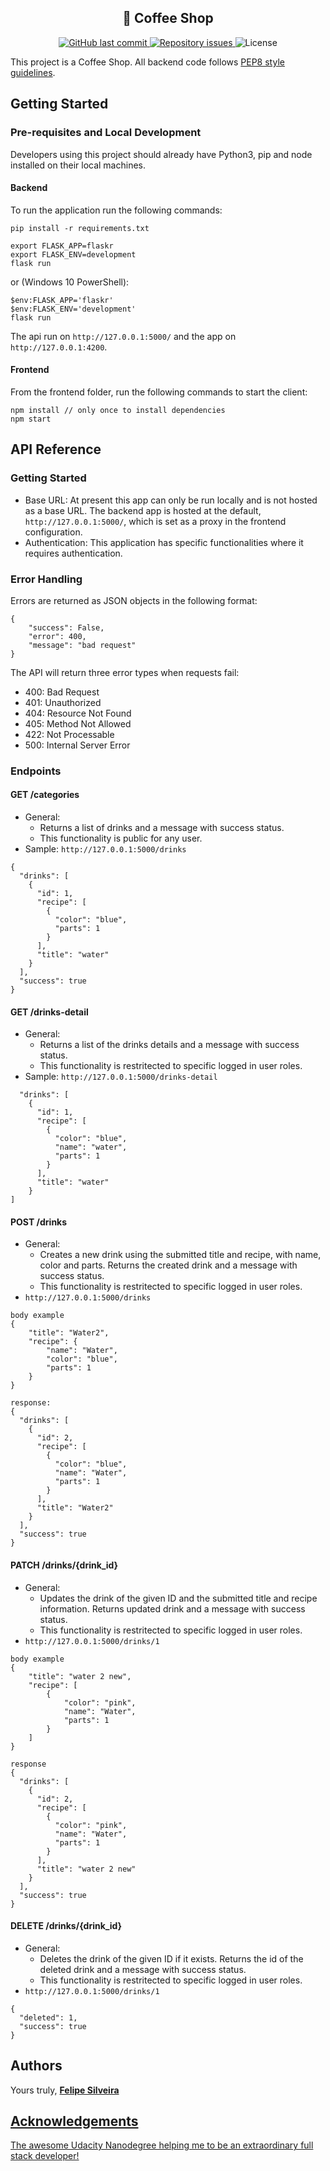 <h2 align="center">
  🚀 Coffee Shop
</h2>

<p align="center">
  
  <a href="https://github.com/Silve1ra/coffee-shop/commits/main">
    <img alt="GitHub last commit" src="https://img.shields.io/github/last-commit/Silve1ra/coffee-shop">
  </a>

  <a href="https://github.com/Silve1ra/coffee-shop/issues">
    <img alt="Repository issues" src="https://img.shields.io/github/issues/Silve1ra/coffee-shop">
  </a>

  <img alt="License" src="https://img.shields.io/badge/license-MIT-brightgreen">
</p>

This project is a Coffee Shop. 
All backend code follows [PEP8 style guidelines](https://www.python.org/dev/peps/pep-0008/).

## Getting Started

### Pre-requisites and Local Development 
Developers using this project should already have Python3, pip and node installed on their local machines.

#### Backend

To run the application run the following commands: 
```
pip install -r requirements.txt
```
```
export FLASK_APP=flaskr
export FLASK_ENV=development
flask run
```
or (Windows 10 PowerShell):
```
$env:FLASK_APP='flaskr'
$env:FLASK_ENV='development'
flask run
```

The api run on `http://127.0.0.1:5000/` and the app on `http://127.0.0.1:4200`. 

#### Frontend

From the frontend folder, run the following commands to start the client: 
```
npm install // only once to install dependencies
npm start 
```

## API Reference

### Getting Started
- Base URL: At present this app can only be run locally and is not hosted as a base URL. The backend app is hosted at the default, `http://127.0.0.1:5000/`, which is set as a proxy in the frontend configuration. 
- Authentication: This application has specific functionalities where it requires authentication. 

### Error Handling
Errors are returned as JSON objects in the following format:
```
{
    "success": False, 
    "error": 400,
    "message": "bad request"
}
```
The API will return three error types when requests fail:
- 400: Bad Request
- 401: Unauthorized
- 404: Resource Not Found
- 405: Method Not Allowed
- 422: Not Processable
- 500: Internal Server Error

### Endpoints 
#### GET /categories
- General:
    - Returns a list of drinks and a message with success status.
    - This functionality is public for any user.
- Sample: `http://127.0.0.1:5000/drinks`
```
{
  "drinks": [
    {
      "id": 1,
      "recipe": [
        {
          "color": "blue",
          "parts": 1
        }
      ],
      "title": "water"
    }
  ],
  "success": true
}
```

#### GET /drinks-detail
- General:
    - Returns a list of the drinks details and a message with success status.
    - This functionality is restritected to specific logged in user roles.
- Sample: `http://127.0.0.1:5000/drinks-detail`
```{
  "drinks": [
    {
      "id": 1,
      "recipe": [
        {
          "color": "blue",
          "name": "water",
          "parts": 1
        }
      ],
      "title": "water"
    }
]
```

#### POST /drinks
- General:
    - Creates a new drink using the submitted title and recipe, with name, color and parts. Returns the created drink and a message with success status.
    - This functionality is restritected to specific logged in user roles.
- `http://127.0.0.1:5000/drinks`
```
body example
{
    "title": "Water2",
    "recipe": {
        "name": "Water",
        "color": "blue",
        "parts": 1
    }
}
```
```
response:
{
  "drinks": [
    {
      "id": 2,
      "recipe": [
        {
          "color": "blue",
          "name": "Water",
          "parts": 1
        }
      ],
      "title": "Water2"
    }
  ],
  "success": true
}
```

#### PATCH /drinks/{drink_id}
- General:
    - Updates the drink of the given ID and the submitted title and recipe information. Returns updated drink and a message with success status.
    - This functionality is restritected to specific logged in user roles.
- `http://127.0.0.1:5000/drinks/1`
```
body example
{
	"title": "water 2 new",
	"recipe": [
		{
			"color": "pink",
			"name": "Water",
			"parts": 1
		}
	]
}
```
```
response
{
  "drinks": [
    {
      "id": 2,
      "recipe": [
        {
          "color": "pink",
          "name": "Water",
          "parts": 1
        }
      ],
      "title": "water 2 new"
    }
  ],
  "success": true
}
```

#### DELETE /drinks/{drink_id}
- General:
    - Deletes the drink of the given ID if it exists. Returns the id of the deleted drink and a message with success status.
    - This functionality is restritected to specific logged in user roles.
- `http://127.0.0.1:5000/drinks/1`
```
{
  "deleted": 1,
  "success": true
}
```

## Authors
Yours truly, <a href="https://github.com/Silve1ra"><b>Felipe Silveira</b> 

## Acknowledgements 
The awesome Udacity Nanodegree helping me to be an extraordinary full stack developer! 
